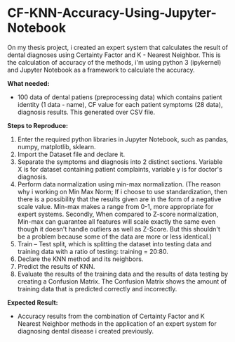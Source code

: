 # CF-KNN-Accuracy-Using-Jupyter-Notebook
On my thesis project, i created an expert system that calculates the result of dental diagnoses using Certainty Factor and K - Nearest Neighbor. This is the calculation of accuracy of the methods, i'm using python 3 (ipykernel) and Jupyter Notebook as a framework to calculate the accuracy. 

**What needed:**
- 100 data of dental patiens (preprocessing data) which contains patient identity (1 data - name), CF value for each patient symptoms (28 data), diagnosis results. This generated over CSV file.

**Steps to Reproduce:**
1. Enter the required python libraries in Jupyter Notebook, such as pandas, numpy, matplotlib, sklearn.
2. Import the Dataset file and declare it.
3. Separate the symptoms and diagnosis into 2 distinct sections. Variable X is for dataset containing patient complaints, variable y is for doctor's diagnosis. 
4. Perform data normalization using min-max normalization. (The reason why i working on Min Max Norm;  If i choose to use standardization, then there is a possibility that the results given are in the form of a negative scale value. Min-max makes a range from 0-1, more appropriate for expert systems. Secondly, When compared to Z-score normalization, Min-max can guarantee all features will scale exactly the same even though it doesn't handle outliers as well as Z-Score. But this shouldn't be a problem because some of the data are more or less identical.)
5. Train – Test split, which is splitting the dataset into testing data and training data with a ratio of testing: training = 20:80.
6. Declare the KNN method and its neighbors.
7. Predict the results of KNN.
8. Evaluate the results of the training data and the results of data testing by creating a Confusion Matrix. The Confusion Matrix shows the amount of training data that is predicted correctly and incorrectly.

**Expected Result:**
- Accuracy results from the combination of Certainty Factor and K Nearest Neighbor methods in the application of an expert system for diagnosing dental disease i created previously.
